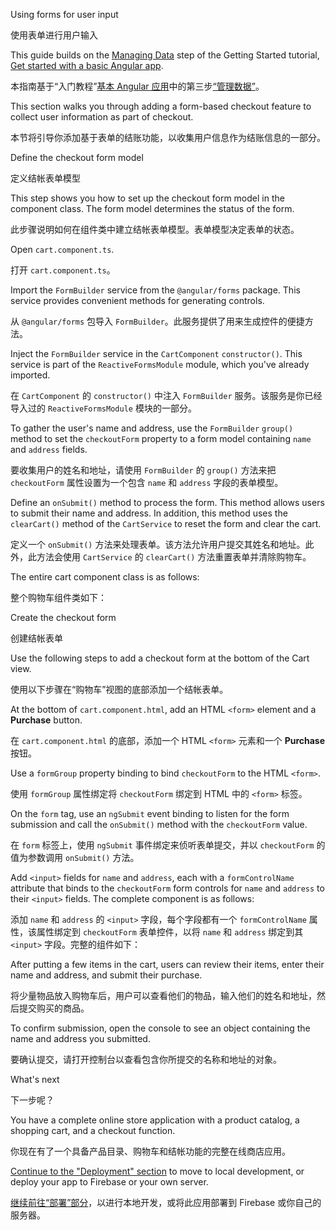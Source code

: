 Using forms for user input

使用表单进行用户输入

This guide builds on the [Managing Data](start/start-data "Try it: Managing Data") step of the Getting Started tutorial, [Get started with a basic Angular app](start "Get started with a basic Angular app").

本指南基于“入门教程”[基本 Angular 应用](start "开始使用基本的 Angular 应用")中的第三步[“管理数据”](start/start-data "尝试一下：管理数据")。

This section walks you through adding a form-based checkout feature to collect user information as part of checkout.

本节将引导你添加基于表单的结账功能，以收集用户信息作为结账信息的一部分。

Define the checkout form model

定义结帐表单模型

This step shows you how to set up the checkout form model in the component class.
The form model determines the status of the form.

此步骤说明如何在组件类中建立结帐表单模型。表单模型决定表单的状态。

Open `cart.component.ts`.

打开 `cart.component.ts`。

Import the `FormBuilder` service from the `@angular/forms` package.
This service provides convenient methods for generating controls.

从 `@angular/forms` 包导入 `FormBuilder`。此服务提供了用来生成控件的便捷方法。

Inject the `FormBuilder` service in the `CartComponent` `constructor()`.
This service is part of the `ReactiveFormsModule` module, which you've already imported.

在 `CartComponent` 的 `constructor()` 中注入 `FormBuilder` 服务。该服务是你已经导入过的 `ReactiveFormsModule` 模块的一部分。

To gather the user's name and address, use the `FormBuilder` `group()` method to set the `checkoutForm` property to a form model containing `name` and `address` fields.

要收集用户的姓名和地址，请使用 `FormBuilder` 的 `group()` 方法来把 `checkoutForm` 属性设置为一个包含 `name` 和 `address` 字段的表单模型。

Define an `onSubmit()` method to process the form.
This method allows users to submit their name and address.
In addition, this method uses the `clearCart()` method of the `CartService` to reset the form and clear the cart.

定义一个 `onSubmit()` 方法来处理表单。该方法允许用户提交其姓名和地址。此外，此方法会使用 `CartService` 的 `clearCart()` 方法重置表单并清除购物车。

The entire cart component class is as follows:

整个购物车组件类如下：

Create the checkout form

创建结帐表单

Use the following steps to add a checkout form at the bottom of the Cart view.

使用以下步骤在“购物车”视图的底部添加一个结帐表单。

At the bottom of `cart.component.html`, add an HTML `<form>` element and a **Purchase** button.

在 `cart.component.html` 的底部，添加一个 HTML `<form>` 元素和一个 **Purchase** 按钮。

Use a `formGroup` property binding to bind `checkoutForm` to the HTML `<form>`.

使用 `formGroup` 属性绑定将 `checkoutForm` 绑定到 HTML 中的 `<form>` 标签。

On the `form` tag, use an `ngSubmit` event binding to listen for the form submission and call the `onSubmit()` method with the `checkoutForm` value.

在 `form` 标签上，使用 `ngSubmit` 事件绑定来侦听表单提交，并以 `checkoutForm` 的值为参数调用 `onSubmit()` 方法。

Add `<input>` fields for `name` and `address`, each with a `formControlName` attribute that binds to the `checkoutForm` form controls for `name` and `address` to their `<input>` fields.
The complete component is as follows:

添加 `name` 和 `address` 的 `<input>` 字段，每个字段都有一个 `formControlName` 属性，该属性绑定到 `checkoutForm` 表单控件，以将 `name` 和 `address` 绑定到其 `<input>` 字段。完整的组件如下：

After putting a few items in the cart, users can review their items, enter their name and address, and submit their purchase.

将少量物品放入购物车后，用户可以查看他们的物品，输入他们的姓名和地址，然后提交购买的商品。

To confirm submission, open the console to see an object containing the name and address you submitted.

要确认提交，请打开控制台以查看包含你所提交的名称和地址的对象。

What's next

下一步呢？

You have a complete online store application with a product catalog, a shopping cart, and a checkout function.

你现在有了一个具备产品目录、购物车和结帐功能的完整在线商店应用。

[Continue to the "Deployment" section](start/start-deployment "Try it: Deployment") to move to local development, or deploy your app to Firebase or your own server.

[继续前往“部署”部分](start/start-deployment "试试看：部署")，以进行本地开发，或将此应用部署到 Firebase 或你自己的服务器。